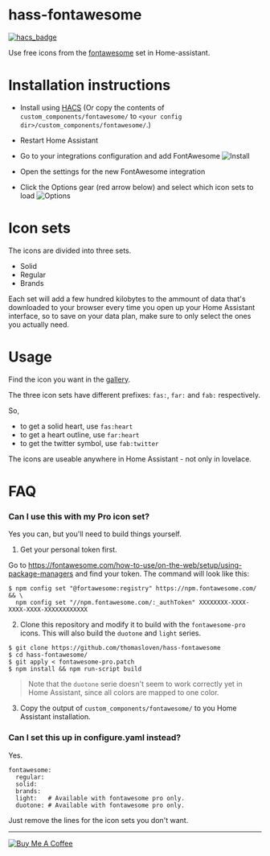 # hass-fontawesome

[![hacs_badge](https://img.shields.io/badge/HACS-Default-orange.svg)](https://github.com/custom-components/hacs)

Use free icons from the [fontawesome](https://fontawesome.com) set in Home-assistant.

# Installation instructions

- Install using [HACS](https://hacs.xyz) (Or copy the contents of `custom_components/fontawesome/` to `<your config dir>/custom_components/fontawesome/`.)

- Restart Home Assistant

- Go to your integrations configuration and add FontAwesome
![Install](https://user-images.githubusercontent.com/1299821/68902965-f731fc80-0739-11ea-8712-9329243ca8f6.png)

- Open the settings for the new FontAwesome integration

- Click the Options gear (red arrow below) and select which icon sets to load
![Options](https://user-images.githubusercontent.com/1299821/68903005-1466cb00-073a-11ea-9d6d-57bc5528ef88.png)


# Icon sets

The icons are divided into three sets.

- Solid
- Regular
- Brands

Each set will add a few hundred kilobytes to the ammount of data that's downloaded to your browser every time you open up your Home Assistant interface, so to save on your data plan, make sure to only select the ones you actually need.

# Usage

Find the icon you want in the [gallery](https://fontawesome.com/icons?d=gallery&m=free).

The three icon sets have different prefixes: `fas:`, `far:` and `fab:` respectively.

So,

- to get a solid heart, use `fas:heart`
- to get a heart outline, use `far:heart`
- to get the twitter symbol, use `fab:twitter`

The icons are useable anywhere in Home Assistant - not only in lovelace.

# FAQ

### Can I use this with my Pro icon set?

Yes you can, but you'll need to build things yourself.

1. Get your personal token first.

Go to https://fontawesome.com/how-to-use/on-the-web/setup/using-package-managers and find your token. The command will look like this:

```
$ npm config set "@fortawesome:registry" https://npm.fontawesome.com/ && \
  npm config set "//npm.fontawesome.com/:_authToken" XXXXXXXX-XXXX-XXXX-XXXX-XXXXXXXXXXXX
```

2. Clone this repository and modify it to build with the `fontawesome-pro` icons. This will also build the `duotone` and `light` series.

```
$ git clone https://github.com/thomasloven/hass-fontawesome
$ cd hass-fontawesome/
$ git apply < fontawesome-pro.patch
$ npm install && npm run-script build
```

> Note that the `duotone` serie doesn't seem to work correctly yet in Home Assistant, since all colors are mapped to one color.

3. Copy the output of `custom_components/fontawesome/` to you Home Assistant installation.

### Can I set this up in configure.yaml instead?

Yes.

```
fontawesome:
  regular:
  solid:
  brands:
  light:   # Available with fontawesome pro only.
  duotone: # Available with fontawesome pro only.
```

Just remove the lines for the icon sets you don't want.

---
<a href="https://www.buymeacoffee.com/uqD6KHCdJ" target="_blank"><img src="https://www.buymeacoffee.com/assets/img/custom_images/white_img.png" alt="Buy Me A Coffee" style="height: auto !important;width: auto !important;" ></a>
